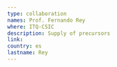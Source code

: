```yaml
---
type: collaboration
names: Prof. Fernando Rey
where: ITQ-CSIC
description: Supply of precursors
link: 
country: es
lastname: Rey
---
```

